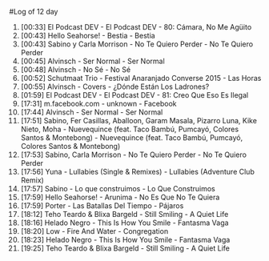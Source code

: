 #Log of 12 day

1. [00:33] El Podcast DEV - El Podcast DEV - 80: Cámara, No Me Agüito
1. [00:43] Hello Seahorse! - Bestia - Bestia
1. [00:43] Sabino y Carla Morrison - No Te Quiero Perder - No Te Quiero Perder
1. [00:45] Alvinsch - Ser Normal - Ser Normal
1. [00:48] Alvinsch - No Sé - No Sé
1. [00:52] Schutmaat Trio - Festival Anaranjado Converse 2015 - Las Horas
1. [00:55] Alvinsch - Covers - ¿Dónde Están Los Ladrones?
1. [01:59] El Podcast DEV - El Podcast DEV - 81: Creo Que Eso Es Ilegal
1. [17:31] m.facebook.com - unknown - Facebook
1. [17:44] Alvinsch - Ser Normal - Ser Normal
1. [17:51] Sabino, Fer Casillas, Aballoon, Garam Masala, Pizarro Luna, Kike Nieto, Moha - Nuevequince (feat. Taco Bambú, Pumcayó, Colores Santos & Montebong) - Nuevequince (feat. Taco Bambú, Pumcayó, Colores Santos & Montebong)
1. [17:53] Sabino, Carla Morrison - No Te Quiero Perder - No Te Quiero Perder
1. [17:56] Yuna - Lullabies (Single & Remixes) - Lullabies (Adventure Club Remix)
1. [17:57] Sabino - Lo que construimos - Lo Que Construimos
1. [17:59] Hello Seahorse! - Arunima - No Es Que No Te Quiera
1. [17:59] Porter - Las Batallas Del Tiempo - Pájaros
1. [18:12] Teho Teardo & Blixa Bargeld - Still Smiling - A Quiet Life
1. [18:16] Helado Negro - This Is How You Smile - Fantasma Vaga
1. [18:20] Low - Fire And Water - Congregation
1. [18:23] Helado Negro - This Is How You Smile - Fantasma Vaga
1. [19:25] Teho Teardo & Blixa Bargeld - Still Smiling - A Quiet Life
